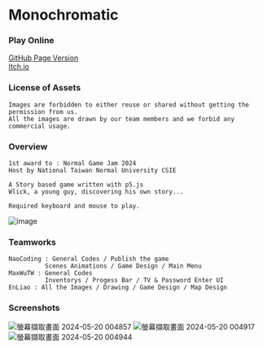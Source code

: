 # Monochromatic

### Play Online 

[GitHub Page Version](https://naocoding.github.io/Monochromatic/) <br>
[Itch.io](https://naocoding.itch.io/monochromatic)

### License of Assets

```
Images are forbidden to either reuse or shared without getting the permission from us.
All the images are drawn by our team members and we forbid any commercial usage.
```

### Overview
```
1st award to : Normal Game Jam 2024
Host by National Taiwan Normal University CSIE

A Story based game written with p5.js
Wlick, a young guy, discovering his own story...

Required keyboard and mouse to play.
```
![image](https://github.com/NaoCoding/Monochromatic/assets/86964895/97bb1f38-eeae-47ff-9f83-eeeb0226c4a8)

### Teamworks

```
NaoCoding : General Codes / Publish the game
          Scenes Animations / Game Design / Main Menu
MaxWuTW : General Codes
          Inventorys / Progess Bar / TV & Password Enter UI
EnLiao : All the Images / Drawing / Game Design / Map Design
```

### Screenshots

![螢幕擷取畫面 2024-05-20 004857](https://github.com/NaoCoding/Monochromatic/assets/86964895/3caf099d-cafd-4b75-85f0-c30f3edfcd97)
![螢幕擷取畫面 2024-05-20 004917](https://github.com/NaoCoding/Monochromatic/assets/86964895/5d9a7d22-c31b-4125-92b8-2343f6646f59)
![螢幕擷取畫面 2024-05-20 004944](https://github.com/NaoCoding/Monochromatic/assets/86964895/6025cbb3-6770-4c2b-91ad-52e335c84955)
